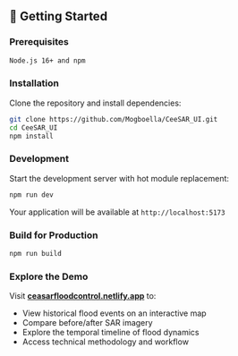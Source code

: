 ## 🚀 Getting Started

### Prerequisites
```bash
Node.js 16+ and npm
```

### Installation

Clone the repository and install dependencies:
```bash
git clone https://github.com/Mogboella/CeeSAR_UI.git
cd CeeSAR_UI
npm install
```

### Development

Start the development server with hot module replacement:
```bash
npm run dev
```

Your application will be available at `http://localhost:5173`

### Build for Production

```bash
npm run build
```

### Explore the Demo

Visit **[ceasarfloodcontrol.netlify.app](https://ceasarfloodcontrol.netlify.app)** to:
- View historical flood events on an interactive map
- Compare before/after SAR imagery
- Explore the temporal timeline of flood dynamics
- Access technical methodology and workflow
